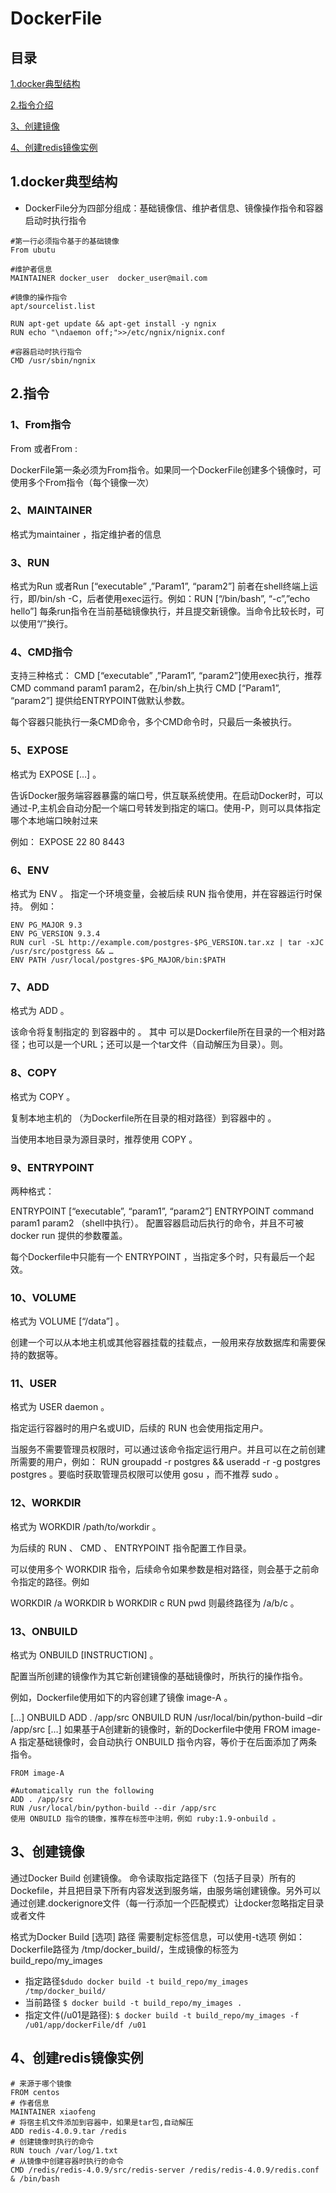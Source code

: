 # DockerFile 

## 目录

[1.docker典型结构 ](1.docker典型结构 )

[2.指令介绍](2.指令)

[3、创建镜像 ](3、创建镜像 )

[4、创建redis镜像实例](4、创建redis镜像实例)

## 1.docker典型结构 
- DockerFile分为四部分组成：基础镜像信、维护者信息、镜像操作指令和容器启动时执行指令

````
#第一行必须指令基于的基础镜像
From ubutu

#维护者信息
MAINTAINER docker_user  docker_user@mail.com

#镜像的操作指令
apt/sourcelist.list

RUN apt-get update && apt-get install -y ngnix 
RUN echo "\ndaemon off;">>/etc/ngnix/nignix.conf

#容器启动时执行指令
CMD /usr/sbin/ngnix

````

## 2.指令
### 1、From指令 
From 或者From :

DockerFile第一条必须为From指令。如果同一个DockerFile创建多个镜像时，可使用多个From指令（每个镜像一次）

### 2、MAINTAINER 
格式为maintainer ，指定维护者的信息

### 3、RUN 
格式为Run 或者Run [“executable” ,”Param1”, “param2”] 
前者在shell终端上运行，即/bin/sh -C，后者使用exec运行。例如：RUN [“/bin/bash”, “-c”,”echo hello”] 
每条run指令在当前基础镜像执行，并且提交新镜像。当命令比较长时，可以使用“/”换行。

### 4、CMD指令 
支持三种格式： 
CMD [“executable” ,”Param1”, “param2”]使用exec执行，推荐 
CMD command param1 param2，在/bin/sh上执行 
CMD [“Param1”, “param2”] 提供给ENTRYPOINT做默认参数。

每个容器只能执行一条CMD命令，多个CMD命令时，只最后一条被执行。

### 5、EXPOSE

格式为 EXPOSE […] 。

告诉Docker服务端容器暴露的端口号，供互联系统使用。在启动Docker时，可以通过-P,主机会自动分配一个端口号转发到指定的端口。使用-P，则可以具体指定哪个本地端口映射过来

例如： 
EXPOSE 22 80 8443

### 6、ENV

格式为 ENV 。 指定一个环境变量，会被后续 RUN 指令使用，并在容器运行时保持。
例如：

```
ENV PG_MAJOR 9.3
ENV PG_VERSION 9.3.4
RUN curl -SL http://example.com/postgres-$PG_VERSION.tar.xz | tar -xJC /usr/src/postgress && …
ENV PATH /usr/local/postgres-$PG_MAJOR/bin:$PATH
```

### 7、ADD 
格式为 ADD 。

该命令将复制指定的 到容器中的 。 其中 可以是Dockerfile所在目录的一个相对路径；也可以是一个URL；还可以是一个tar文件（自动解压为目录）。则。

### 8、COPY

格式为 COPY 。

复制本地主机的 （为Dockerfile所在目录的相对路径）到容器中的 。

当使用本地目录为源目录时，推荐使用 COPY 。

### 9、ENTRYPOINT

两种格式：

ENTRYPOINT [“executable”, “param1”, “param2”] 
ENTRYPOINT command param1 param2 （shell中执行）。 
配置容器启动后执行的命令，并且不可被 docker run 提供的参数覆盖。

每个Dockerfile中只能有一个 ENTRYPOINT ，当指定多个时，只有最后一个起效。

### 10、VOLUME

格式为 VOLUME [“/data”] 。

创建一个可以从本地主机或其他容器挂载的挂载点，一般用来存放数据库和需要保持的数据等。

### 11、USER

格式为 USER daemon 。

指定运行容器时的用户名或UID，后续的 RUN 也会使用指定用户。

当服务不需要管理员权限时，可以通过该命令指定运行用户。并且可以在之前创建所需要的用户，例如： RUN groupadd -r postgres && useradd -r -g postgres postgres 。要临时获取管理员权限可以使用 gosu ，而不推荐 sudo 。

### 12、WORKDIR

格式为 WORKDIR /path/to/workdir 。

为后续的 RUN 、 CMD 、 ENTRYPOINT 指令配置工作目录。

可以使用多个 WORKDIR 指令，后续命令如果参数是相对路径，则会基于之前命令指定的路径。例如

WORKDIR /a 
WORKDIR b 
WORKDIR c 
RUN pwd 
则最终路径为 /a/b/c 。

### 13、ONBUILD

格式为 ONBUILD [INSTRUCTION] 。

配置当所创建的镜像作为其它新创建镜像的基础镜像时，所执行的操作指令。

例如，Dockerfile使用如下的内容创建了镜像 image-A 。

[…] 
ONBUILD ADD . /app/src 
ONBUILD RUN /usr/local/bin/python-build –dir /app/src 
[…] 
如果基于A创建新的镜像时，新的Dockerfile中使用 FROM image-A 指定基础镜像时，会自动执行 ONBUILD 指令内容，等价于在后面添加了两条指令。

```
FROM image-A

#Automatically run the following
ADD . /app/src
RUN /usr/local/bin/python-build --dir /app/src
使用 ONBUILD 指令的镜像，推荐在标签中注明，例如 ruby:1.9-onbuild 。
```

## 3、创建镜像 
通过Docker Build 创建镜像。 
命令读取指定路径下（包括子目录）所有的Dockefile，并且把目录下所有内容发送到服务端，由服务端创建镜像。另外可以通过创建.dockerignore文件（每一行添加一个匹配模式）让docker忽略指定目录或者文件

格式为Docker Build [选项] 路径 
需要制定标签信息，可以使用-t选项 
例如：Dockerfile路径为 /tmp/docker_build/，生成镜像的标签为build_repo/my_images 

- 指定路径`$dudo docker build -t build_repo/my_images /tmp/docker_build/`
- 当前路径 `$ docker build -t build_repo/my_images .`
- 指定文件(/u01是路径): `$ docker build -t build_repo/my_images -f /u01/app/dockerFile/df /u01`

## 4、创建redis镜像实例
```
# 来源于哪个镜像
FROM centos
# 作者信息
MAINTAINER xiaofeng
# 将宿主机文件添加到容器中，如果是tar包,自动解压
ADD redis-4.0.9.tar /redis
# 创建镜像时执行的命令
RUN touch /var/log/1.txt
# 从镜像中创建容器时执行的命令
CMD /redis/redis-4.0.9/src/redis-server /redis/redis-4.0.9/redis.conf & /bin/bash
```
 
   
